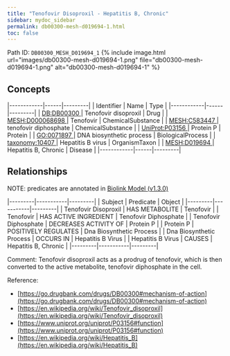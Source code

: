 ```yaml
---
title: "Tenofovir Disoproxil - Hepatitis B, Chronic"
sidebar: mydoc_sidebar
permalink: db00300-mesh-d019694-1.html
toc: false 
---
```



Path ID: `DB00300_MESH_D019694_1`
{% include image.html url="images/db00300-mesh-d019694-1.png" file="db00300-mesh-d019694-1.png" alt="db00300-mesh-d019694-1" %}

## Concepts

|------------|------|---------|
| Identifier | Name | Type    |
|------------|------|---------|
| <a href="https://identifiers.org/DB:DB00300">DB:DB00300 </a> | Tenofovir disoproxil | Drug |
| <a href="https://identifiers.org/MESH:D000068698">MESH:D000068698 </a> | Tenofovir | ChemicalSubstance |
| <a href="https://identifiers.org/MESH:C583447">MESH:C583447 </a> | tenofovir diphosphate | ChemicalSubstance |
| <a href="https://identifiers.org/UniProt:P03156">UniProt:P03156 </a> | Protein P | Protein |
| <a href="https://identifiers.org/GO:0071897">GO:0071897 </a> | DNA biosynthetic process | BiologicalProcess |
| <a href="https://identifiers.org/taxonomy:10407">taxonomy:10407 </a> | Hepatitis B virus | OrganismTaxon |
| <a href="https://identifiers.org/MESH:D019694">MESH:D019694 </a> | Hepatitis B, Chronic | Disease |
|------------|------|---------|

## Relationships


NOTE: predicates are annotated in <a href="https://github.com/biolink/biolink-model/releases/tag/v1.3.0">Biolink Model (v1.3.0)</a>

|---------|-----------|---------|
| Subject | Predicate | Object  |
|---------|-----------|---------|
| Tenofovir Disoproxil | HAS METABOLITE | Tenofovir |
| Tenofovir | HAS ACTIVE INGREDIENT | Tenofovir Diphosphate |
| Tenofovir Diphosphate | DECREASES ACTIVITY OF | Protein P |
| Protein P | POSITIVELY REGULATES | Dna Biosynthetic Process |
| Dna Biosynthetic Process | OCCURS IN | Hepatitis B Virus |
| Hepatitis B Virus | CAUSES | Hepatitis B, Chronic |
|---------|-----------|---------|

Comment: Tenofovir disoproxil acts as a prodrug of tenofovir, which is then converted to the active metabolite, tenofovir diphosphate in the cell.

Reference: 
  - [https://go.drugbank.com/drugs/DB00300#mechanism-of-action](https://go.drugbank.com/drugs/DB00300#mechanism-of-action)
  - [https://en.wikipedia.org/wiki/Tenofovir_disoproxil](https://en.wikipedia.org/wiki/Tenofovir_disoproxil)
  - [https://www.uniprot.org/uniprot/P03156#function](https://www.uniprot.org/uniprot/P03156#function)
  - [https://en.wikipedia.org/wiki/Hepatitis_B](https://en.wikipedia.org/wiki/Hepatitis_B)
